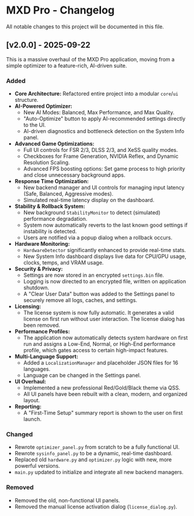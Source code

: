 # MXD Pro - Changelog

All notable changes to this project will be documented in this file.

## [v2.0.0] - 2025-09-22

This is a massive overhaul of the MXD Pro application, moving from a simple optimizer to a feature-rich, AI-driven suite.

### Added
- **Core Architecture:** Refactored entire project into a modular `core`/`ui` structure.
- **AI-Powered Optimizer:**
    - New AI Modes: Balanced, Max Performance, and Max Quality.
    - "Auto-Optimize" button to apply AI-recommended settings directly to the UI.
    - AI-driven diagnostics and bottleneck detection on the System Info panel.
- **Advanced Game Optimizations:**
    - Full UI controls for FSR 2/3, DLSS 2/3, and XeSS quality modes.
    - Checkboxes for Frame Generation, NVIDIA Reflex, and Dynamic Resolution Scaling.
    - Advanced FPS boosting options: Set game process to high priority and close unnecessary background apps.
- **Response Time Optimization:**
    - New backend manager and UI controls for managing input latency (Safe, Balanced, Aggressive modes).
    - Simulated real-time latency display on the dashboard.
- **Stability & Rollback System:**
    - New background `StabilityMonitor` to detect (simulated) performance degradation.
    - System now automatically reverts to the last known good settings if instability is detected.
    - Users are notified via a popup dialog when a rollback occurs.
- **Hardware Monitoring:**
    - `HardwareDetector` significantly enhanced to provide real-time stats.
    - New System Info dashboard displays live data for CPU/GPU usage, clocks, temps, and VRAM usage.
- **Security & Privacy:**
    - Settings are now stored in an encrypted `settings.bin` file.
    - Logging is now directed to an encrypted file, written on application shutdown.
    - A "Clear User Data" button was added to the Settings panel to securely remove all logs, caches, and settings.
- **Licensing:**
    - The license system is now fully automatic. It generates a valid license on first run without user interaction. The license dialog has been removed.
- **Performance Profiles:**
    - The application now automatically detects system hardware on first run and assigns a Low-End, Normal, or High-End performance profile, which gates access to certain high-impact features.
- **Multi-Language Support:**
    - Added a `LocalizationManager` and placeholder JSON files for 16 languages.
    - Language can be changed in the Settings panel.
- **UI Overhaul:**
    - Implemented a new professional Red/Gold/Black theme via QSS.
    - All UI panels have been rebuilt with a clean, modern, and organized layout.
- **Reporting:**
    - A "First-Time Setup" summary report is shown to the user on first launch.

### Changed
- Rewrote `optimizer_panel.py` from scratch to be a fully functional UI.
- Rewrote `sysinfo_panel.py` to be a dynamic, real-time dashboard.
- Replaced old `hardware.py` and `optimizer.py` logic with new, more powerful versions.
- `main.py` updated to initialize and integrate all new backend managers.

### Removed
- Removed the old, non-functional UI panels.
- Removed the manual license activation dialog (`license_dialog.py`).

